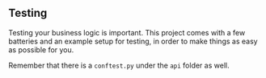## Testing

Testing your business logic is important. This project comes with a few batteries and an example
setup for testing, in order to make things as easy as possible for you.

Remember that there is a `conftest.py` under the `api` folder as well. 
